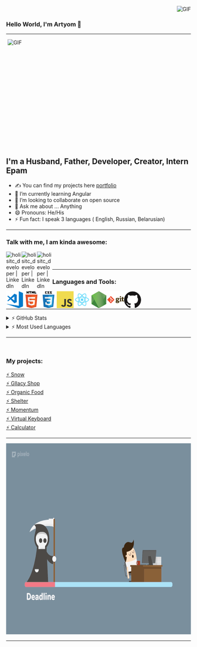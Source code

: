 <p align="right">
<img alt="GIF" src="https://miro.medium.com/max/700/1*W5e7CK14sPqWZnLJhvaCCw.gif?raw=true" width="200" height="120" />
</p>


### Hello World, I'm Artyom  👋

---

<img align="right" alt="GIF" src="https://secretmag.ru/thumb/750x0/filters:quality(75)/imgs/2019/11/18/16/3659961/4c76f0d649a2246740850eb9a26cfda93060fa53.gif?raw=true" width="500" height="320" />

## I'm a Husband, Father, Developer, Creator, Intern Epam
- ✍ You can find my projects here [portfolio](https://github.com/Artem-Zuborev)
- 🌱 I’m currently learning Angular
- 👯 I’m looking to collaborate on open source
- 💬 Ask me about ... Anything
- 😄 Pronouns: He/His
- ⚡ Fun fact: I speak 3 languages ( English, Russian, Belarusian)

---

### Talk with me, I am kinda awesome:
[<img align="left" alt="holisitc_developer | LinkedIn" width="42px" src="https://visualpharm.com/assets/852/Linkedin-595b40b65ba036ed117d4495.svg" />](https://www.linkedin.com/in/artem-zuborev-a182a81bb/)

[<img align="left" alt="holisitc_developer | LinkedIn" width="42px" src="https://visualpharm.com/assets/234/Instagram-595b40b65ba036ed117d4472.svg" />](https://www.instagram.com/zuborev.artiom/)

[<img align="left" alt="holisitc_developer | LinkedIn" width="42px" src="https://visualpharm.com/assets/748/Vk.com-595b40b65ba036ed117d4639.svg" />](https://vk.com/id58625695)


<br>
<br>

---

### Languages and Tools:

<img align="left" alt="Visual Studio Code" width="46px"  src="https://raw.githubusercontent.com/github/explore/80688e429a7d4ef2fca1e82350fe8e3517d3494d/topics/visual-studio-code/visual-studio-code.png" />

<img align="left" alt="HTML5" width="46px" src="https://raw.githubusercontent.com/github/explore/80688e429a7d4ef2fca1e82350fe8e3517d3494d/topics/html/html.png" />

<img align="left" alt="CSS3" width="46px" src="https://raw.githubusercontent.com/github/explore/80688e429a7d4ef2fca1e82350fe8e3517d3494d/topics/css/css.png" />


<img align="left" alt="JavaScript" width="46px" src="https://raw.githubusercontent.com/github/explore/80688e429a7d4ef2fca1e82350fe8e3517d3494d/topics/javascript/javascript.png" />

<img align="left" alt="React" width="46px" src="https://raw.githubusercontent.com/github/explore/80688e429a7d4ef2fca1e82350fe8e3517d3494d/topics/react/react.png" />

<img align="left" alt="Node.js" width="46px" src="https://raw.githubusercontent.com/github/explore/80688e429a7d4ef2fca1e82350fe8e3517d3494d/topics/nodejs/nodejs.png" />


<img align="left" alt="Git" width="46px" src="https://raw.githubusercontent.com/github/explore/80688e429a7d4ef2fca1e82350fe8e3517d3494d/topics/git/git.png" />

<img align="left" alt="GitHub" width="46px" src="https://raw.githubusercontent.com/github/explore/78df643247d429f6cc873026c0622819ad797942/topics/github/github.png" />


<br>
<br>


---

<details>
  <summary>⚡ GitHub Stats</summary>

  <img align="left" alt="Artyom's GitHub Stats" src="https://github-readme-stats.vercel.app/api?username=Artem-Zuborev&show_icons=true&hide_border=true" />

</details>

<details>
  <summary>⚡ Most Used Languages</summary>

<img align="left" alt="Anna's GitHub Top Languages" src="https://github-readme-stats.vercel.app/api/top-langs/?username=Artem-Zuborev" />

</details>

---

<br>

### My projects:
[⚡ Snow ](https://artem-zuborev.github.io/)<br>
[⚡ Gllacy Shop](https://artem-zuborev.github.io/test.github.io/)<br>
[⚡ Organic Food](https://artem-zuborev.github.io/artem-zuborev1.github.io/)<br>
[⚡ Shelter](https://rolling-scopes-school.github.io/artem-zuborev-JS2020Q3/shelter/pages/main/)<br>
[⚡ Momentum](https://rolling-scopes-school.github.io/artem-zuborev-JS2020Q3/Momentum/)<br>
[⚡ Virtual Keyboard](https://rolling-scopes-school.github.io/artem-zuborev-JS2020Q3/Virtual%20Keyboard/)<br>
[⚡ Calculator](https://rolling-scopes-school.github.io/artem-zuborev-JS2020Q3/calculator/)<br>


---

<p align="center">
<img  alt="GIF"  src="https://github.com/Artem-Zuborev/Artem-Zuborev/blob/master/assets/39Cg.gif?raw=true" width="800" height="520" />
</p>


---
